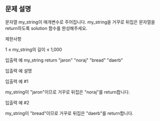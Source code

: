 ## 문제 설명

문자열 my_string이 매개변수로 주어집니다. my_string을 거꾸로 뒤집은 문자열을 return하도록 solution 함수를 완성해주세요.

제한사항

1 ≤ my_string의 길이 ≤ 1,000

입출력 예
my_string return
"jaron" "noraj"
"bread" "daerb"

입출력 예 설명

입출력 예 #1

my_string이 "jaron"이므로 거꾸로 뒤집은 "noraj"를 return합니다.

입출력 예 #2

my_string이 "bread"이므로 거꾸로 뒤집은 "daerb"를 return합니다.
